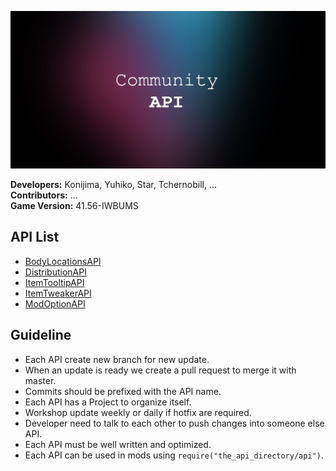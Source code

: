 ![Banner](https://github.com/Konijima/PZ-Community-API/blob/master/banner.png?raw=true)
  
**Developers:** Konijima, Yuhiko, Star, Tchernobill, ...  
**Contributors:** ...  
**Game Version:** 41.56-IWBUMS  
  
## API List
- [BodyLocationsAPI](https://github.com/Konijima/PZ-Community-API/tree/master/media/lua/client/BodyLocationsAPI)
- [DistributionAPI](https://github.com/Konijima/PZ-Community-API/tree/master/media/lua/server/DistributionAPI)
- [ItemTooltipAPI](https://github.com/Konijima/PZ-Community-API/tree/master/media/lua/client/ItemTooltipAPI)
- [ItemTweakerAPI](https://github.com/Konijima/PZ-Community-API/tree/master/media/lua/client/ItemTweakerAPI)
- [ModOptionAPI](https://github.com/Konijima/PZ-Community-API/tree/master/media/lua/client/ModOptionAPI)

## Guideline
- Each API create new branch for new update.
- When an update is ready we create a pull request to merge it with master.
- Commits should be prefixed with the API name.
- Each API has a Project to organize itself.
- Workshop update weekly or daily if hotfix are required.
- Developer need to talk to each other to push changes into someone else API.
- Each API must be well written and optimized.
- Each API can be used in mods using `require("the_api_directory/api")`.
  
